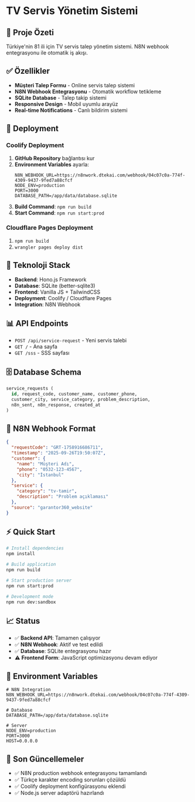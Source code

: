# TV Servis Yönetim Sistemi

## 🎯 Proje Özeti
Türkiye'nin 81 ili için TV servis talep yönetim sistemi. N8N webhook entegrasyonu ile otomatik iş akışı.

## ✅ Özellikler
- **Müşteri Talep Formu** - Online servis talep sistemi
- **N8N Webhook Entegrasyonu** - Otomatik workflow tetikleme  
- **SQLite Database** - Talep takip sistemi
- **Responsive Design** - Mobil uyumlu arayüz
- **Real-time Notifications** - Canlı bildirim sistemi

## 🚀 Deployment

### Coolify Deployment
1. **GitHub Repository** bağlantısı kur
2. **Environment Variables** ayarla:
   ```env
   N8N_WEBHOOK_URL=https://n8nwork.dtekai.com/webhook/04c07c0a-774f-4309-9437-9fed7a88cfcf
   NODE_ENV=production
   PORT=3000
   DATABASE_PATH=/app/data/database.sqlite
   ```
3. **Build Command**: `npm run build`
4. **Start Command**: `npm run start:prod`

### Cloudflare Pages Deployment  
1. `npm run build`
2. `wrangler pages deploy dist`

## 🔧 Teknoloji Stack
- **Backend**: Hono.js Framework
- **Database**: SQLite (better-sqlite3)
- **Frontend**: Vanilla JS + TailwindCSS
- **Deployment**: Coolify / Cloudflare Pages
- **Integration**: N8N Webhook

## 📊 API Endpoints
- `POST /api/service-request` - Yeni servis talebi
- `GET /` - Ana sayfa
- `GET /sss` - SSS sayfası

## 🗄️ Database Schema
```sql
service_requests (
  id, request_code, customer_name, customer_phone,
  customer_city, service_category, problem_description,
  n8n_sent, n8n_response, created_at
)
```

## 🔗 N8N Webhook Format
```json
{
  "requestCode": "GRT-1758916686711",
  "timestamp": "2025-09-26T19:50:07Z",
  "customer": {
    "name": "Müşteri Adı",
    "phone": "0532-123-4567",
    "city": "İstanbul"
  },
  "service": {
    "category": "tv-tamir",
    "description": "Problem açıklaması"
  },
  "source": "garantor360_website"
}
```

## ⚡ Quick Start
```bash
# Install dependencies
npm install

# Build application
npm run build

# Start production server
npm run start:prod

# Development mode
npm run dev:sandbox
```

## 📈 Status
- ✅ **Backend API**: Tamamen çalışıyor
- ✅ **N8N Webhook**: Aktif ve test edildi
- ✅ **Database**: SQLite entegrasyonu hazır
- ⚠️ **Frontend Form**: JavaScript optimizasyonu devam ediyor

## 🔧 Environment Variables
```env
# N8N Integration
N8N_WEBHOOK_URL=https://n8nwork.dtekai.com/webhook/04c07c0a-774f-4309-9437-9fed7a88cfcf

# Database  
DATABASE_PATH=/app/data/database.sqlite

# Server
NODE_ENV=production
PORT=3000
HOST=0.0.0.0
```

## 📝 Son Güncellemeler
- ✅ N8N production webhook entegrasyonu tamamlandı
- ✅ Türkçe karakter encoding sorunları çözüldü  
- ✅ Coolify deployment konfigürasyonu eklendi
- ✅ Node.js server adaptörü hazırlandı